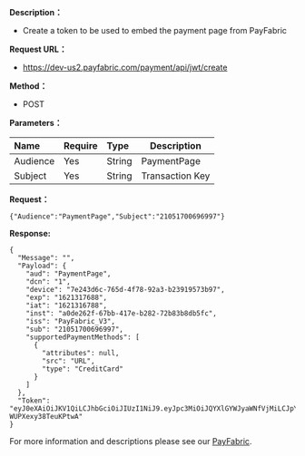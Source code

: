 **Description：** 

- Create a token to be used to embed the payment page from PayFabric

**Request URL：** 
- https://dev-us2.payfabric.com/payment/api/jwt/create
  
**Method：**
- POST 

**Parameters：** 

|Name|Require|Type|Description|
|:----    |:---|:----- |-----   |
|Audience |Yes  |String |PaymentPage   |
|Subject |Yes  |String |Transaction Key   |

**Request：** 
``` 
{"Audience":"PaymentPage","Subject":"21051700696997"}
```

 **Response:**
``` 
{
  "Message": "",
  "Payload": {
    "aud": "PaymentPage",
    "dcn": "1",
    "device": "7e243d6c-765d-4f78-92a3-b23919573b97",
    "exp": "1621317688",
    "iat": "1621316788",
    "inst": "a0de262f-67bb-417e-b282-72b83b8db5fc",
    "iss": "PayFabric_V3",
    "sub": "21051700696997",
    "supportedPaymentMethods": [
      {
        "attributes": null,
        "src": "URL",
        "type": "CreditCard"
      }
    ]
  },
  "Token": "eyJ0eXAiOiJKV1QiLCJhbGciOiJIUzI1NiJ9.eyJpc3MiOiJQYXlGYWJyaWNfVjMiLCJpYXQiOiIxNjIxMzE2Nzg4IiwiZXhwIjoiMTYyMTMxNzY4OCIsImF1ZCI6IlBheW1lbnRQYWdlIiwic3ViIjoiMjEwNTE3MDA2OTY5OTciLCJpbnN0IjoiYTBkZTI2MmYtNjdiYi00MTdlLWIyODItNzJiODNiOGRiNWZjIiwiZGV2aWNlIjoiN2UyNDNkNmMtNzY1ZC00Zjc4LTkyYTMtYjIzOTE5NTczYjk3IiwiZGNuIjoiMSIsInN1cHBvcnRlZFBheW1lbnRNZXRob2RzIjpbeyJ0eXBlIjoiQ3JlZGl0Q2FyZCIsInNyYyI6IlVSTCIsImF0dHJpYnV0ZXMiOm51bGx9XX0.cX6jfuQh_0iiOqRDLftsRTE2F-WUPXexy38TeuKPtwA"
}
```
For more information and descriptions please see our [PayFabric](https://github.com/PayFabric/APIs/blob/master/PayFabric/README.md "PayFabric").



